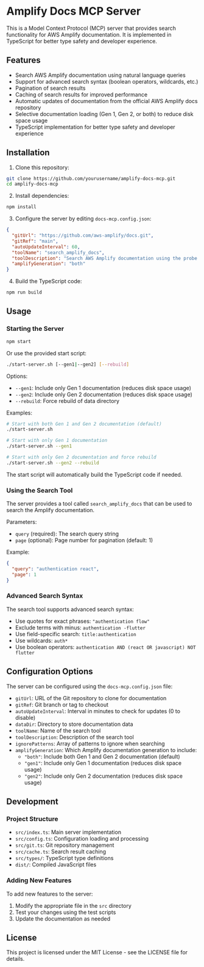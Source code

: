 # Amplify Docs MCP Server

This is a Model Context Protocol (MCP) server that provides search functionality for AWS Amplify documentation. It is implemented in TypeScript for better type safety and developer experience.

## Features

- Search AWS Amplify documentation using natural language queries
- Support for advanced search syntax (boolean operators, wildcards, etc.)
- Pagination of search results
- Caching of search results for improved performance
- Automatic updates of documentation from the official AWS Amplify docs repository
- Selective documentation loading (Gen 1, Gen 2, or both) to reduce disk space usage
- TypeScript implementation for better type safety and developer experience

## Installation

1. Clone this repository:
```bash
git clone https://github.com/yourusername/amplify-docs-mcp.git
cd amplify-docs-mcp
```

2. Install dependencies:
```bash
npm install
```

3. Configure the server by editing `docs-mcp.config.json`:
```json
{
  "gitUrl": "https://github.com/aws-amplify/docs.git",
  "gitRef": "main",
  "autoUpdateInterval": 60,
  "toolName": "search_amplify_docs",
  "toolDescription": "Search AWS Amplify documentation using the probe search engine.",
  "amplifyGeneration": "both"
}
```

4. Build the TypeScript code:
```bash
npm run build
```

## Usage

### Starting the Server

```bash
npm start
```

Or use the provided start script:

```bash
./start-server.sh [--gen1|--gen2] [--rebuild]
```

Options:
- `--gen1`: Include only Gen 1 documentation (reduces disk space usage)
- `--gen2`: Include only Gen 2 documentation (reduces disk space usage)
- `--rebuild`: Force rebuild of data directory

Examples:
```bash
# Start with both Gen 1 and Gen 2 documentation (default)
./start-server.sh

# Start with only Gen 1 documentation
./start-server.sh --gen1

# Start with only Gen 2 documentation and force rebuild
./start-server.sh --gen2 --rebuild
```

The start script will automatically build the TypeScript code if needed.

### Using the Search Tool

The server provides a tool called `search_amplify_docs` that can be used to search the Amplify documentation.

Parameters:
- `query` (required): The search query string
- `page` (optional): Page number for pagination (default: 1)

Example:
```json
{
  "query": "authentication react",
  "page": 1
}
```

### Advanced Search Syntax

The search tool supports advanced search syntax:

- Use quotes for exact phrases: `"authentication flow"`
- Exclude terms with minus: `authentication -flutter`
- Use field-specific search: `title:authentication`
- Use wildcards: `auth*`
- Use boolean operators: `authentication AND (react OR javascript) NOT flutter`

## Configuration Options

The server can be configured using the `docs-mcp.config.json` file:

- `gitUrl`: URL of the Git repository to clone for documentation
- `gitRef`: Git branch or tag to checkout
- `autoUpdateInterval`: Interval in minutes to check for updates (0 to disable)
- `dataDir`: Directory to store documentation data
- `toolName`: Name of the search tool
- `toolDescription`: Description of the search tool
- `ignorePatterns`: Array of patterns to ignore when searching
- `amplifyGeneration`: Which Amplify documentation generation to include:
  - `"both"`: Include both Gen 1 and Gen 2 documentation (default)
  - `"gen1"`: Include only Gen 1 documentation (reduces disk space usage)
  - `"gen2"`: Include only Gen 2 documentation (reduces disk space usage)

## Development

### Project Structure

- `src/index.ts`: Main server implementation
- `src/config.ts`: Configuration loading and processing
- `src/git.ts`: Git repository management
- `src/cache.ts`: Search result caching
- `src/types/`: TypeScript type definitions
- `dist/`: Compiled JavaScript files

### Adding New Features

To add new features to the server:

1. Modify the appropriate file in the `src` directory
2. Test your changes using the test scripts
3. Update the documentation as needed

## License

This project is licensed under the MIT License - see the LICENSE file for details.
